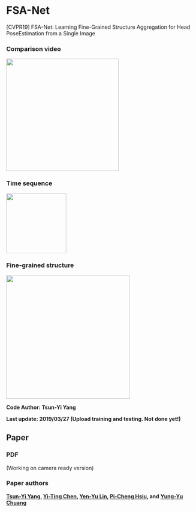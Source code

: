 # FSA-Net
[CVPR19] FSA-Net: Learning Fine-Grained Structure Aggregation for Head PoseEstimation from a Single Image


### Comparison video
<img src="https://github.com/shamangary/FSA-Net/blob/master/Compare_AFLW2000_gt_Hopenet_FSA.gif" height="300"/>

### Time sequence
<img src="https://github.com/shamangary/FSA-Net/blob/master/time_demo.png" height="160"/>

### Fine-grained structure
<img src="https://github.com/shamangary/FSA-Net/blob/master/heatmap_demo.png" height="330"/>



**Code Author: Tsun-Yi Yang**

**Last update: 2019/03/27 (Upload training and testing. Not done yet!)**


## Paper


### PDF
(Working on camera ready version)


### Paper authors
**[Tsun-Yi Yang](https://scholar.google.com/citations?user=WhISCE4AAAAJ&hl=en), [Yi-Ting Chen](https://sites.google.com/media.ee.ntu.edu.tw/yitingchen/), [Yen-Yu Lin](https://www.citi.sinica.edu.tw/pages/yylin/index_zh.html), [Pi-Cheng Hsiu](https://www.citi.sinica.edu.tw/pages/pchsiu/index_en.html), and [Yung-Yu Chuang](https://www.csie.ntu.edu.tw/~cyy/)**
